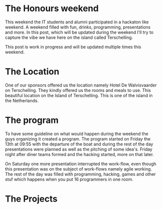 The Honours weekend
===================

This weekend the IT students and alumni participated in a hackaton like weekend. A weekend filled with fun, drinks, programming, presentations and more.
In this post, which will be updated during the weekend I'll try to capture the vibe we have here on the island called Terschelling.

This post is work in progress and will be updated multiple times this weekend.

The Location
============
One of our sponsors offered us the location namely Hotel De Walvisvaarder on Terschelling. They kindly offered us the rooms and meals to use.
This beautiful location on the Island of Terschelling. This is one of the island in the Netherlands.

The program
===========
To have some guideline on what would happen during the weekend the guys organizing it created a program. The program started on Friday the 13th at 09:55 with the departure of the boat and during the rest of the day presentations were planned as well as the pitching of some idea's. Friday night after diner teams formed and the hacking started, more on that later.

On Saturday one more presentation interrupted the work-flow, even though this presentation was on the subject of work-flows namely agile working. The rest of the day was filled with programming, hacking, games and other stuf which happens when you put 16 programmers in one room.

The Projects
============